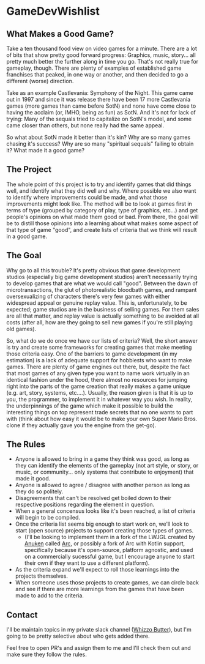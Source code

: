 # GameDevWishlist

## What Makes a Good Game?
Take a ten thousand food view on video games for a minute. There are a lot of bits that show pretty good forward progress: Graphics, music, story... all pretty much better the further along in time you go. That's not really true for gameplay, though. There are plenty of examples of established game franchises that peaked, in one way or another, and then decided to go a different (worse) direction.

Take as an example Castlevania: Symphony of the Night. This game came out in 1997 and since it was release there have been 17 more Castlevania games (more games than came before SotN) and none have come close to having the acclaim (or, IMHO, being as fun) as SotN. And it's not for lack of trying: Many of the sequals tried to capitalize on SotN's model, and some came closer than others, but none really had the same appeal.

So what about SotN made it better than it's kin? Why are so many games chasing it's success? Why are so many "spiritual sequals" failing to obtain it? What made it a good game?

## The Project
The whole point of this project is to try and identify games that did things well, and identify what they did well and why. Where possible we also want to identify where improvements could be made, and what those improvements might look like. The method will be to look at games first in terms of type (grouped by category of play, type of graphics, etc...) and get people's opinions on what made them good or bad. From there, the goal will be to distill those opinions into a learning about what makes some aspect of that type of game "good", and create lists of criteria that we think will result in a good game.

## The Goal
Why go to all this trouble? It's pretty obvious that game development studios (especially big game development studios) aren't necessarily trying to develop games that are what we would call "good". Between the dawn of microtransactions, the glut of photorealistic bloodbath games, and rampant oversexualizing of characters there's very few games with either widespread appeal or genuine replay value. This is, unfortunately, to be expected; game studios are in the business of selling games. For them sales are all that matter, and replay value is actually something to be avoided at all costs (after all, how are they going to sell new games if you're still playing old games).

So, what do we do once we have our lists of criteria? Well, the short answer is try and create some frameworks for creating games that make meeting those criteria easy. One of the barriers to game development (in my estimation) is a lack of adequate support for hobbiests who want to make games. There are plenty of game engines out there, but, despite the fact that most games of any given type you want to name work virtually in an identical fashion under the hood, there almost no resources for jumping right into the parts of the game creation that really makes a game unique (e.g. art, story, systems, etc....). Usually, the reason given is that it is up to you, the programmer, to implement it in whatever way you wish. In reality, the underpinnings of the game which make it possible to build the interesting things on top represent trade secrets that no one wants to part with (think about how easy it would be to make your own Super Mario Bros. clone if they actually gave you the engine from the get-go).

## The Rules
- Anyone is allowed to bring in a game they think was good, as long as they can identify the elements of the gameplay (not art style, or story, or music, or community... only systems that contribute to enjoyment) that made it good.
- Anyone is allowed to agree / disagree with another person as long as they do so politely.
- Disagreements that can't be resolved get boiled down to their respective positions regarding the element in question.
- When a general concensus looks like it's been reached, a list of criteria will begin to be compiled.
- Once the criteria list seems big enough to start work on, we'll look to start (open source) projects to support creating those types of games.
  - (I'll be looking to implement them in a fork of the LWJGL created by [Anuken](https://github.com/anuken) called [Arc](https://github.com/Anuken/Arc), or possibly a fork of Arc with Kotlin support, specifically because it's open-source, platform agnostic, and used on a commercially sucessful game, but I encourage anyone to start their own if they want to use a different platform).
- As the criteria expand we'll expect to roll those learnings into the projects themselves.
- When someone uses those projects to create games, we can circle back and see if there are more learnings from the games that have been made to add to the criteria.

## Contact
I'll be maintain topics in my private slack channel ([Whizzo Butter](whizzobutter.slack.com)), but I'm going to be pretty selective about who gets added there.

Feel free to open PR's and assign them to me and I'll check them out and make sure they follow the rules.
